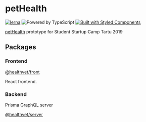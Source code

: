 # petHealth

[![lerna](https://img.shields.io/badge/maintained%20with-lerna-cc00ff.svg)](https://lernajs.io/)
![Powered by TypeScript](https://img.shields.io/badge/powered%20by-typescript-blue.svg)
[![Built with Styled Components](https://img.shields.io/badge/built%20with-styled%20components-db7093.svg)](https://www.styled-components.com/)

[petHealth](https://pethealth.ee/) prototype for Student Startup Camp Tartu 2019

## Packages

### Frontend

[@healthvet/front](./packages/healthvet-front)

React frontend.

### Backend

Prisma GraphQL server

[@healthvet/server](./packages/healthvet-server)
